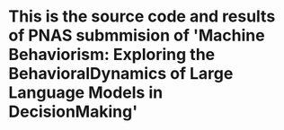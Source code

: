 # This is the source code and results of PNAS submmision of 'Machine Behaviorism: Exploring the BehavioralDynamics of Large Language Models in DecisionMaking'
